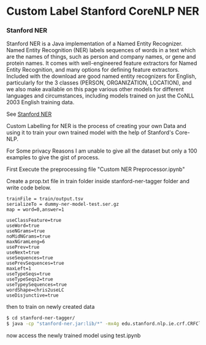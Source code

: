 # Custom Label Stanford CoreNLP NER

### Stanford NER
Stanford NER is a Java implementation of a Named Entity Recognizer. Named Entity Recognition (NER) labels sequences of words in a text which are the names of things, such as person and company names, or gene and protein names. It comes with well-engineered feature extractors for Named Entity Recognition, and many options for defining feature extractors. Included with the download are good named entity recognizers for English, particularly for the 3 classes (PERSON, ORGANIZATION, LOCATION), and we also make available on this page various other models for different languages and circumstances, including models trained on just the CoNLL 2003 English training data.

See [Stanford NER](https://nlp.stanford.edu/software/CRF-NER.shtml)

Custom Labelling for NER is the process of creating your own Data and using it to train your own trained model with the help of Stanford's Core-NLP.

For Some privacy Reasons I am unable to give all the dataset but only a 100 examples to give the gist of process.

First Execute the preprocessing file "Custom NER Preprocessor.ipynb"

Create a prop.txt file in train folder inside stanford-ner-tagger folder and write code below.

```
trainFile = train/output.tsv
serializeTo = dummy-ner-model-test.ser.gz
map = word=0,answer=1

useClassFeature=true
useWord=true
useNGrams=true
noMidNGrams=true
maxNGramLeng=6
usePrev=true
useNext=true
useSequences=true
usePrevSequences=true
maxLeft=1
useTypeSeqs=true
useTypeSeqs2=true
useTypeySequences=true
wordShape=chris2useLC
useDisjunctive=true
```

then to train on newly created data 

```sh
$ cd stanford-ner-tagger/
$ java -cp "stanford-ner.jar:lib/*" -mx4g edu.stanford.nlp.ie.crf.CRFClassifier -prop train/prop.txt
```

now access the newly trained model using test.ipynb

